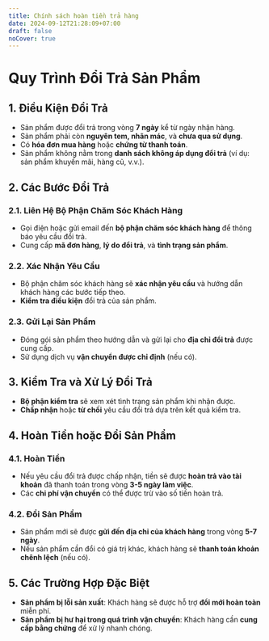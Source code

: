 ```yaml
---
title: Chính sách hoàn tiền trả hàng
date: 2024-09-12T21:28:09+07:00
draft: false
noCover: true
---
```

# Quy Trình Đổi Trả Sản Phẩm

## 1. Điều Kiện Đổi Trả
   - Sản phẩm được đổi trả trong vòng **7 ngày** kể từ ngày nhận hàng.
   - Sản phẩm phải còn **nguyên tem, nhãn mác**, và **chưa qua sử dụng**.
   - Có **hóa đơn mua hàng** hoặc **chứng từ thanh toán**.
   - Sản phẩm không nằm trong **danh sách không áp dụng đổi trả** (ví dụ: sản phẩm khuyến mãi, hàng cũ, v.v.).

## 2. Các Bước Đổi Trả
   ### 2.1. Liên Hệ Bộ Phận Chăm Sóc Khách Hàng
   - Gọi điện hoặc gửi email đến **bộ phận chăm sóc khách hàng** để thông báo yêu cầu đổi trả.
   - Cung cấp **mã đơn hàng**, **lý do đổi trả**, và **tình trạng sản phẩm**.

   ### 2.2. Xác Nhận Yêu Cầu
   - Bộ phận chăm sóc khách hàng sẽ **xác nhận yêu cầu** và hướng dẫn khách hàng các bước tiếp theo.
   - **Kiểm tra điều kiện** đổi trả của sản phẩm.

   ### 2.3. Gửi Lại Sản Phẩm
   - Đóng gói sản phẩm theo hướng dẫn và gửi lại cho **địa chỉ đổi trả** được cung cấp.
   - Sử dụng dịch vụ **vận chuyển được chỉ định** (nếu có).

## 3. Kiểm Tra và Xử Lý Đổi Trả
   - **Bộ phận kiểm tra** sẽ xem xét tình trạng sản phẩm khi nhận được.
   - **Chấp nhận** hoặc **từ chối** yêu cầu đổi trả dựa trên kết quả kiểm tra.

## 4. Hoàn Tiền hoặc Đổi Sản Phẩm
   ### 4.1. Hoàn Tiền
   - Nếu yêu cầu đổi trả được chấp nhận, tiền sẽ được **hoàn trả vào tài khoản** đã thanh toán trong vòng **3-5 ngày làm việc**.
   - Các **chi phí vận chuyển** có thể được trừ vào số tiền hoàn trả.

   ### 4.2. Đổi Sản Phẩm
   - Sản phẩm mới sẽ được **gửi đến địa chỉ của khách hàng** trong vòng **5-7 ngày**.
   - Nếu sản phẩm cần đổi có giá trị khác, khách hàng sẽ **thanh toán khoản chênh lệch** (nếu có).

## 5. Các Trường Hợp Đặc Biệt
   - **Sản phẩm bị lỗi sản xuất**: Khách hàng sẽ được hỗ trợ **đổi mới hoàn toàn** miễn phí.
   - **Sản phẩm bị hư hại trong quá trình vận chuyển**: Khách hàng cần **cung cấp bằng chứng** để xử lý nhanh chóng.
